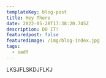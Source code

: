 ```yaml
---
templateKey: blog-post
title: Hey There
date: 2022-05-28T17:38:20.745Z
description: DO IT!
featuredpost: false
featuredimage: /img/blog-index.jpg
tags:
  - sadf
---
```

LKSJFLSKDJFLKJ